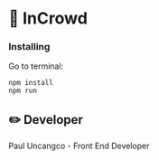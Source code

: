 # :notebook_with_decorative_cover: InCrowd

### Installing
Go to terminal: 
```
npm install 
npm run
```

## :pencil2: Developer
Paul Uncangco - Front End Developer 